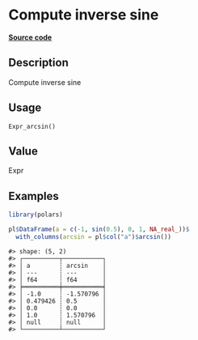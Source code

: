 

# Compute inverse sine

[**Source code**](https://github.com/pola-rs/r-polars/tree/5765842071140bd7a822ebb4fd6b0ab652d73f0d/R/after-wrappers.R#L20)

## Description

Compute inverse sine

## Usage

<pre><code class='language-R'>Expr_arcsin()
</code></pre>

## Value

Expr

## Examples

``` r
library(polars)

pl$DataFrame(a = c(-1, sin(0.5), 0, 1, NA_real_))$
  with_columns(arcsin = pl$col("a")$arcsin())
```

    #> shape: (5, 2)
    #> ┌──────────┬───────────┐
    #> │ a        ┆ arcsin    │
    #> │ ---      ┆ ---       │
    #> │ f64      ┆ f64       │
    #> ╞══════════╪═══════════╡
    #> │ -1.0     ┆ -1.570796 │
    #> │ 0.479426 ┆ 0.5       │
    #> │ 0.0      ┆ 0.0       │
    #> │ 1.0      ┆ 1.570796  │
    #> │ null     ┆ null      │
    #> └──────────┴───────────┘
